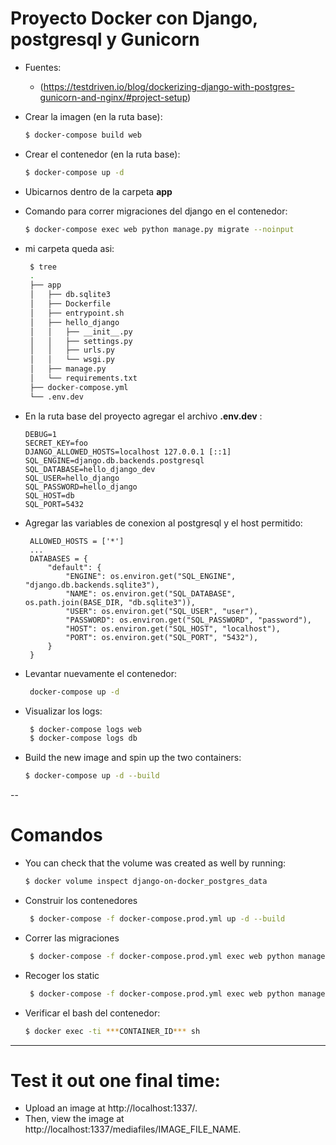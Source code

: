 # Proyecto Docker con Django, postgresql y Gunicorn
 - Fuentes:
    * (https://testdriven.io/blog/dockerizing-django-with-postgres-gunicorn-and-nginx/#project-setup)
 
 - Crear la imagen (en la ruta base):
    ```sh
    $ docker-compose build web
    ```
 - Crear el contenedor (en la ruta base):
    ```sh
    $ docker-compose up -d
    ```
 - Ubicarnos dentro de la carpeta **app**
 - Comando para correr migraciones del django en el contenedor:
    ```sh    
    $ docker-compose exec web python manage.py migrate --noinput
    ```
 - mi carpeta queda asi:
   ```sh 
    $ tree
    .
    ├── app
    │   ├── db.sqlite3
    │   ├── Dockerfile
    │   ├── entrypoint.sh
    │   ├── hello_django
    │   │   ├── __init__.py
    │   │   ├── settings.py
    │   │   ├── urls.py
    │   │   └── wsgi.py
    │   ├── manage.py
    │   └── requirements.txt
    ├── docker-compose.yml
    └── .env.dev

    ```
  - En la ruta base del proyecto agregar el archivo **.env.dev** :
    ```
    DEBUG=1
    SECRET_KEY=foo
    DJANGO_ALLOWED_HOSTS=localhost 127.0.0.1 [::1]
    SQL_ENGINE=django.db.backends.postgresql
    SQL_DATABASE=hello_django_dev
    SQL_USER=hello_django
    SQL_PASSWORD=hello_django
    SQL_HOST=db
    SQL_PORT=5432
    ```
 - Agregar las variables de conexion al postgresql y el host permitido:
   ```
    ALLOWED_HOSTS = ['*']
    ...
    DATABASES = {
        "default": {
            "ENGINE": os.environ.get("SQL_ENGINE", "django.db.backends.sqlite3"),
            "NAME": os.environ.get("SQL_DATABASE", os.path.join(BASE_DIR, "db.sqlite3")),
            "USER": os.environ.get("SQL_USER", "user"),
            "PASSWORD": os.environ.get("SQL_PASSWORD", "password"),
            "HOST": os.environ.get("SQL_HOST", "localhost"),
            "PORT": os.environ.get("SQL_PORT", "5432"),
        }
    }
    ```
 - Levantar nuevamente el contenedor:
   ```sh
    docker-compose up -d
   ```
 - Visualizar los logs:
   ```sh
    $ docker-compose logs web
    $ docker-compose logs db
   ```
 - Build the new image and spin up the two containers:
    ```sh
    $ docker-compose up -d --build
    ```
--
 # Comandos
 - You can check that the volume was created as well by running:
    ```sh
    $ docker volume inspect django-on-docker_postgres_data
    ```
 - Construir los contenedores
   ```sh
    $ docker-compose -f docker-compose.prod.yml up -d --build
    ```
- Correr las migraciones
   ```sh
    $ docker-compose -f docker-compose.prod.yml exec web python manage.py migrate --noinput
    ```
- Recoger los static
   ```sh
    $ docker-compose -f docker-compose.prod.yml exec web python manage.py collectstatic --no-input --clear
    ```
 - Verificar el bash del contenedor:
    ```sh
    $ docker exec -ti ***CONTAINER_ID*** sh
    ```

---
 # Test it out one final time:

  - Upload an image at http://localhost:1337/.
  - Then, view the image at http://localhost:1337/mediafiles/IMAGE_FILE_NAME.
